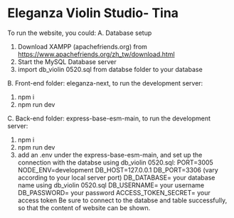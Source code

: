 # Eleganza Violin Studio- Tina
To run the website, you could:
A. Database setup
1. Download XAMPP (apachefriends.org) from https://www.apachefriends.org/zh_tw/download.html
2. Start the MySQL Database server
3. import db_violin 0520.sql from databse folder to your database

B. Front-end folder: eleganza-next, to run the development server:
1. npm i 
2. npm run dev

C. Back-end folder: express-base-esm-main, to run the development server:
1. npm i
2. npm run dev
3. add an .env under the express-base-esm-main, and set up the connection with the databse using db_violin 0520.sql:
    PORT=3005
    NODE_ENV=development
    DB_HOST=127.0.0.1
    DB_PORT=3306 (vary according to your local server port)
    DB_DATABASE= your database name using db_violin 0520.sql
    DB_USERNAME= your username
    DB_PASSWORD= your password
    ACCESS_TOKEN_SECRET= your access token
Be sure to connect to the databse and table successfully, so that the content of website can be shown.